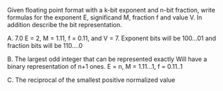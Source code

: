 Given floating point format with a k-bit exponent and n-bit fraction, write formulas for the exponent E, significand M, fraction f and value V. In addition describe the bit representation.

A. 7.0
E = 2, M = 1.11, f = 0.11, and V = 7. Exponent bits will be 100...01 and fraction bits
will be 110....0

B. The largest odd integer that can be represented exactly
Will have a binary representation of n+1 ones. E = n, M = 1.11...1, f = 0.11..1

C. The reciprocal of the smallest positive normalized value
